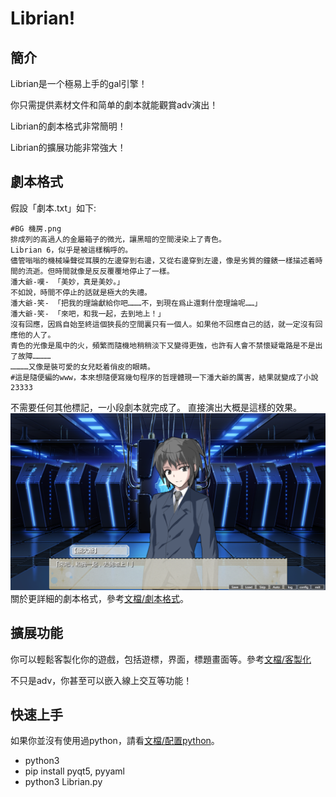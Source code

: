 # Librian!

## 簡介
Librian是一个極易上手的gal引擎！

你只需提供素材文件和简单的劇本就能觀賞adv演出！

Librian的劇本格式非常簡明！

Librian的擴展功能非常強大！

## 劇本格式

假設「劇本.txt」如下:

    #BG 機房.png
    排成列的高過人的金屬箱子的微光，讓黑暗的空間浸染上了青色。
    Librian 6，似乎是被這樣稱呼的。
    儘管嗡嗡的機械噪聲從耳膜的左邊穿到右邊，又從右邊穿到左邊，像是劣質的鐘錶一樣描述着時間的流逝。但時間就像是反反覆覆地停止了一樣。
    潘大爺-嘆- 「美妙，真是美妙。」
    不如說，時間不停止的話就是極大的失禮。
    潘大爺-笑- 「把我的理論獻給你吧………不，到現在爲止還剩什麼理論呢……」
    潘大爺-笑- 「來吧，和我一起，去到地上！」
    沒有回應，因爲自始至終這個狹長的空間裏只有一個人。如果他不回應自己的話，就一定沒有回應他的人了。
    青色的光像是風中的火，頻繁而隨機地稍稍淡下又變得更強，也許有人會不禁懷疑電路是不是出了故障…………
    …………又像是裝可愛的女兒眨着俏皮的眼睛。
    #這是隨便編的www，本來想隨便寫幾句程序的哲理體現一下潘大爺的厲害，結果就變成了小說23333
不需要任何其他標記，一小段劇本就完成了。
直接演出大概是這樣的效果。
![圖1](文檔/圖1.png)
關於更詳細的劇本格式，參考[文檔/劇本格式](文檔/劇本格式.md)。

## 擴展功能

你可以輕鬆客製化你的遊戲，包括遊標，界面，標題畫面等。參考[文檔/客製化](文檔/客製化.md)

不只是adv，你甚至可以嵌入線上交互等功能！

## 快速上手

如果你並沒有使用過python，請看[文檔/配置python](文檔/配置python.md)。

+ python3
+ pip install pyqt5, pyyaml
+ python3 Librian.py

